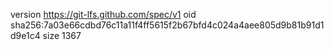 version https://git-lfs.github.com/spec/v1
oid sha256:7a03e66cdbd76c11a11f4ff5615f2b67bfd4c024a4aee805d9b81b91d1d9e1c4
size 1367
